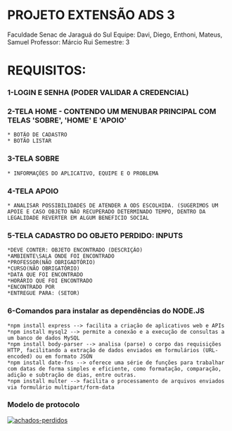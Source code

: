 # PROJETO EXTENSÃO ADS 3

Faculdade Senac de Jaraguá do Sul
Equipe: Davi, Diego, Enthoni, Mateus, Samuel
Professor: Márcio Rui
Semestre: 3

# REQUISITOS:

### 1-LOGIN E SENHA (PODER VALIDAR A CREDENCIAL)
### 2-TELA HOME - CONTENDO UM MENUBAR PRINCIPAL COM TELAS 'SOBRE', 'HOME' E 'APOIO'
	* BOTÃO DE CADASTRO
	* BOTÃO LISTAR
### 3-TELA SOBRE
	* INFORMAÇÕES DO APLICATIVO, EQUIPE E O PROBLEMA
### 4-TELA APOIO
	* ANALISAR POSSIBILIDADES DE ATENDER A ODS ESCOLHIDA. (SUGERIMOS UM APOIE E CASO OBJETO NÃO RECUPERADO DETERMINADO TEMPO, DENTRO DA LEGALIDADE REVERTER EM ALGUM BENEFICIO SOCIAL

### 5-TELA CADASTRO DO OBJETO PERDIDO: INPUTS
	*DEVE CONTER: OBJETO ENCONTRADO (DESCRIÇÃO)
	*AMBIENTE\SALA ONDE FOI ENCONTRADO
	*PROFESSOR(NÃO OBRIGADTÓRIO)
	*CURSO(NÃO OBRIGATÓRIO)
	*DATA QUE FOI ENCONTRADO
	*HORÁRIO QUE FOI ENCONTRADO
	*ENCONTRADO POR
	*ENTREGUE PARA: (SETOR)

 ### 6-Comandos para instalar as dependências do NODE.JS
	*npm install express --> facilita a criação de aplicativos web e APIs
 	*npm install mysql2 --> permite a conexão e a execução de consultas a um banco de dados MySQL
  	*npm install body-parser --> analisa (parse) o corpo das requisições HTTP, facilitando a extração de dados enviados em formulários (URL-encoded) ou em formato JSON
   	*npm install date-fns --> oferece uma série de funções para trabalhar com datas de forma simples e eficiente, como formatação, comparação, adição e subtração de dias, entre outras.
    *npm install multer --> facilita o processamento de arquivos enviados via formulário multipart/form-data

 ### Modelo de protocolo
<a href="https://ibb.co/DMnm4WW"><img src="https://i.ibb.co/hdvrs99/achados-perdidos.jpg" alt="achados-perdidos" border="0" /></a>
